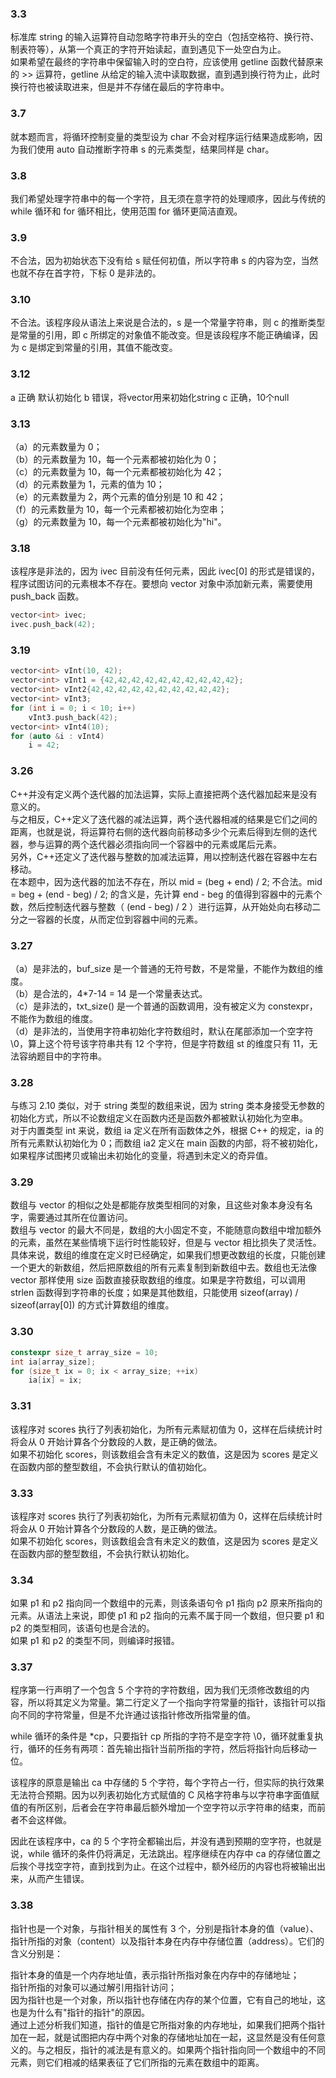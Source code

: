 ### 3.3
标准库 string 的输入运算符自动忽略字符串开头的空白（包括空格符、换行符、制表符等），从第一个真正的字符开始读起，直到遇见下一处空白为止。  
如果希望在最终的字符串中保留输入时的空白符，应该使用 getline 函数代替原来的 >> 运算符，getline 从给定的输入流中读取数据，直到遇到换行符为止，此时换行符也被读取进来，但是并不存储在最后的字符串中。
### 3.7
就本题而言，将循环控制变量的类型设为 char 不会对程序运行结果造成影响，因为我们使用 auto 自动推断字符串 s 的元素类型，结果同样是 char。
### 3.8
我们希望处理字符串中的每一个字符，且无须在意字符的处理顺序，因此与传统的 while 循环和 for 循环相比，使用范围 for 循环更简洁直观。
### 3.9
不合法，因为初始状态下没有给 s 赋任何初值，所以字符串 s 的内容为空，当然也就不存在首字符，下标 0 是非法的。
### 3.10
不合法。该程序段从语法上来说是合法的，s 是一个常量字符串，则 c 的推断类型是常量的引用，即 c 所绑定的对象值不能改变。但是该段程序不能正确编译，因为 c 是绑定到常量的引用，其值不能改变。
### 3.12
a 正确 默认初始化 b 错误，将vector<int>用来初始化string c 正确，10个null
### 3.13
（a）的元素数量为 0；  
（b）的元素数量为 10，每一个元素都被初始化为 0；  
（c）的元素数量为 10，每一个元素都被初始化为 42；  
（d）的元素数量为 1，元素的值为 10；  
（e）的元素数量为 2，两个元素的值分别是 10 和 42；  
（f）的元素数量为 10，每一个元素都被初始化为空串；  
（g）的元素数量为 10，每一个元素都被初始化为"hi"。
### 3.18
该程序是非法的，因为 ivec 目前没有任何元素，因此 ivec[0] 的形式是错误的，程序试图访问的元素根本不存在。要想向 vector 对象中添加新元素，需要使用 push_back 函数。  
```c++
vector<int> ivec;
ivec.push_back(42);
```
### 3.19
```c++
vector<int> vInt(10, 42);
vector<int> vInt1 = {42,42,42,42,42,42,42,42,42,42};
vector<int> vInt2{42,42,42,42,42,42,42,42,42,42};
vector<int> vInt3;
for (int i = 0; i < 10; i++)
    vInt3.push_back(42);
vector<int> vInt4(10);
for (auto &i : vInt4)
    i = 42;
```
### 3.26
C++并没有定义两个迭代器的加法运算，实际上直接把两个迭代器加起来是没有意义的。  
与之相反，C++定义了迭代器的减法运算，两个迭代器相减的结果是它们之间的距离，也就是说，将运算符右侧的迭代器向前移动多少个元素后得到左侧的迭代器，参与运算的两个迭代器必须指向同一个容器中的元素或尾后元素。  
另外，C++还定义了迭代器与整数的加减法运算，用以控制迭代器在容器中左右移动。  
在本题中，因为迭代器的加法不存在，所以 mid = (beg + end) / 2; 不合法。mid = beg + (end - beg) / 2; 的含义是，先计算 end - beg 的值得到容器中的元素个数，然后控制迭代器与整数（ (end - beg) / 2 ）进行运算，从开始处向右移动二分之一容器的长度，从而定位到容器中间的元素。
### 3.27
（a）是非法的，buf_size 是一个普通的无符号数，不是常量，不能作为数组的维度。  
（b）是合法的，4*7-14 = 14 是一个常量表达式。  
（c）是非法的，txt_size() 是一个普通的函数调用，没有被定义为 constexpr，不能作为数组的维度。  
（d）是非法的，当使用字符串初始化字符数组时，默认在尾部添加一个空字符 \0，算上这个符号该字符串共有 12 个字符，但是字符数组 st 的维度只有 11，无法容纳题目中的字符串。
### 3.28
与练习 2.10 类似，对于 string 类型的数组来说，因为 string 类本身接受无参数的初始化方式，所以不论数组定义在函数内还是函数外都被默认初始化为空串。  
对于内置类型 int 来说，数组 ia 定义在所有函数体之外，根据 C++ 的规定，ia 的所有元素默认初始化为 0；而数组 ia2 定义在 main 函数的内部，将不被初始化，如果程序试图拷贝或输出未初始化的变量，将遇到未定义的奇异值。
### 3.29
数组与 vector 的相似之处是都能存放类型相同的对象，且这些对象本身没有名字，需要通过其所在位置访问。  
数组与 vector 的最大不同是，数组的大小固定不变，不能随意向数组中增加额外的元素，虽然在某些情境下运行时性能较好，但是与 vector 相比损失了灵活性。  
具体来说，数组的维度在定义时已经确定，如果我们想更改数组的长度，只能创建一个更大的新数组，然后把原数组的所有元素复制到新数组中去。数组也无法像 vector 那样使用 size 函数直接获取数组的维度。如果是字符数组，可以调用 strlen 函数得到字符串的长度；如果是其他数组，只能使用 sizeof(array) / sizeof(array[0]) 的方式计算数组的维度。
### 3.30
```c++
constexpr size_t array_size = 10;
int ia[array_size];
for (size_t ix = 0; ix < array_size; ++ix)
    ia[ix] = ix;
```
### 3.31
该程序对 scores 执行了列表初始化，为所有元素赋初值为 0，这样在后续统计时将会从 0 开始计算各个分数段的人数，是正确的做法。  
如果不初始化 scores，则该数组会含有未定义的数值，这是因为 scores 是定义在函数内部的整型数组，不会执行默认的值初始化。
### 3.33
该程序对 scores 执行了列表初始化，为所有元素赋初值为 0，这样在后续统计时将会从 0 开始计算各个分数段的人数，是正确的做法。  
如果不初始化 scores，则该数组会含有未定义的数值，这是因为 scores 是定义在函数内部的整型数组，不会执行默认初始化。
### 3.34
如果 p1 和 p2 指向同一个数组中的元素，则该条语句令 p1 指向 p2 原来所指向的元素。从语法上来说，即使 p1 和 p2 指向的元素不属于同一个数组，但只要 p1 和 p2 的类型相同，该语句也是合法的。  
如果 p1 和 p2 的类型不同，则编译时报错。
### 3.37
程序第一行声明了一个包含 5 个字符的字符数组，因为我们无须修改数组的内容，所以将其定义为常量。第二行定义了一个指向字符常量的指针，该指针可以指向不同的字符常量，但是不允许通过该指针修改所指常量的值。

while 循环的条件是 *cp，只要指针 cp 所指的字符不是空字符 \0，循环就重复执行，循环的任务有两项：首先输出指针当前所指的字符，然后将指针向后移动一位。

该程序的原意是输出 ca 中存储的 5 个字符，每个字符占一行，但实际的执行效果无法符合预期。因为以列表初始化方式赋值的 C 风格字符串与以字符串字面值赋值的有所区别，后者会在字符串最后额外增加一个空字符以示字符串的结束，而前者不会这样做。

因此在该程序中，ca 的 5 个字符全都输出后，并没有遇到预期的空字符，也就是说，while 循环的条件仍将满足，无法跳出。程序继续在内存中 ca 的存储位置之后挨个寻找空字符，直到找到为止。在这个过程中，额外经历的内容也将被输出出来，从而产生错误。
### 3.38
指针也是一个对象，与指针相关的属性有 3 个，分别是指针本身的值（value）、指针所指的对象（content）以及指针本身在内存中存储位置（address）。它们的含义分别是：

指针本身的值是一个内存地址值，表示指针所指对象在内存中的存储地址；  
指针所指的对象可以通过解引用指针访问；  
因为指针也是一个对象，所以指针也存储在内存的某个位置，它有自己的地址，这也是为什么有"指针的指针"的原因。  
通过上述分析我们知道，指针的值是它所指对象的内存地址，如果我们把两个指针加在一起，就是试图把内存中两个对象的存储地址加在一起，这显然是没有任何意义的。与之相反，指针的减法是有意义的。如果两个指针指向同一个数组中的不同元素，则它们相减的结果表征了它们所指的元素在数组中的距离。